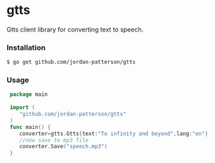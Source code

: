 # gtts
Gtts client library for converting text to speech. 

### Installation
``` bash
$ go get github.com/jordan-patterson/gtts
```

### Usage
``` go
 package main
 
 import (
    "github.com/jordan-patterson/gtts"
 )
 func main() {
    converter=gtts.Gtts{text:"To infinity and beyond",lang:"en"}
    //now save to mp3 file
    converter.Save("speech.mp3")
 }
```
